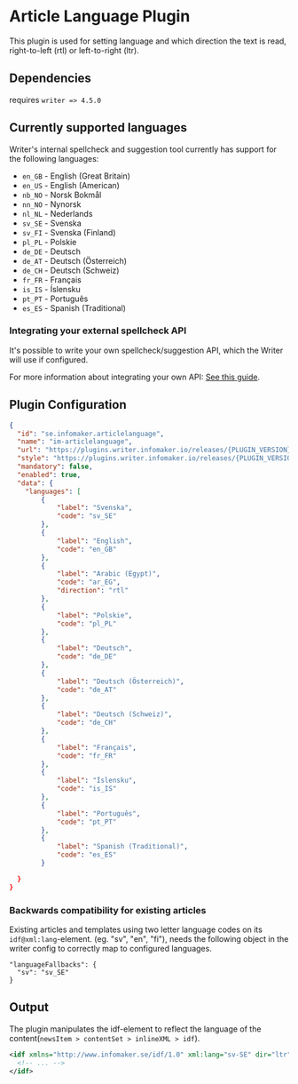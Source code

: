 # Article Language Plugin

This plugin is used for setting language and which direction the text is read, right-to-left (rtl) or left-to-right (ltr).

## Dependencies
requires `writer => 4.5.0`

## Currently supported languages
Writer's internal spellcheck and suggestion tool currently has support for the following languages:

* `en_GB` - English (Great Britain)
* `en_US` - English (American)
* `nb_NO` - Norsk Bokmål
* `nn_NO` - Nynorsk
* `nl_NL` - Nederlands
* `sv_SE` - Svenska
* `sv_FI` - Svenska (Finland)
* `pl_PL` - Polskie
* `de_DE` - Deutsch
* `de_AT` - Deutsch (Österreich)
* `de_CH` - Deutsch (Schweiz)
* `fr_FR` - Français
* `is_IS` - Íslensku
* `pt_PT` - Português
* `es_ES` - Spanish (Traditional)

### Integrating your external spellcheck API
It's possible to write your own spellcheck/suggestion API, which the Writer will use if configured.

For more information about integrating your own API: [See this guide](https://infomaker.github.io/NPWriterDevelopers/guides/spellcheck-integration/).

## Plugin Configuration

```json
{
  "id": "se.infomaker.articlelanguage",
  "name": "im-articlelanguage",
  "url": "https://plugins.writer.infomaker.io/releases/{PLUGIN_VERSION}/im-articlelanguage.js",
  "style": "https://plugins.writer.infomaker.io/releases/{PLUGIN_VERSION}/im-articlelanguage.css",
  "mandatory": false,
  "enabled": true,
  "data": {
    "languages": [
        {
            "label": "Svenska",
            "code": "sv_SE"
        },
        {
            "label": "English",
            "code": "en_GB"
        },
        {
            "label": "Arabic (Egypt)",
            "code": "ar_EG",
            "direction": "rtl"
        },
        {
            "label": "Polskie",
            "code": "pl_PL"
        },
        {
            "label": "Deutsch",
            "code": "de_DE"
        },
        {
            "label": "Deutsch (Österreich)",
            "code": "de_AT"
        },
        {
            "label": "Deutsch (Schweiz)",
            "code": "de_CH"
        },
        {
            "label": "Français",
            "code": "fr_FR"
        },
        {
            "label": "Íslensku",
            "code": "is_IS"
        },
        {
            "label": "Português",
            "code": "pt_PT"
        },
        {
            "label": "Spanish (Traditional)",
            "code": "es_ES"
        }

  }
}
```

### Backwards compatibility for existing articles
Existing articles and templates using two letter language codes on its `idf@xml:lang`-element.
(eg. "sv", "en", "fi"), needs the following object in the writer config to correctly 
map to configured languages.

```
"languageFallbacks": {
  "sv": "sv_SE"
}
```

## Output
The plugin manipulates the idf-element to reflect the language 
of the content(`newsItem > contentSet > inlineXML > idf`).

```xml
<idf xmlns="http://www.infomaker.se/idf/1.0" xml:lang="sv-SE" dir="ltr">
  <!-- ... -->
</idf>
```

